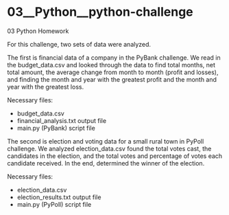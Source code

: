 # 03__Python__python-challenge
03 Python Homework

For this challenge, two sets of data were analyzed.

The first is financial data of a company in the PyBank challenge.  We read in the budget_data.csv and looked through the data to find total months, net total amount, the average change from month to month (profit and losses), and finding the month and year with the greatest profit and the month and year with the greatest loss.

Necessary files:
  - budget_data.csv
  - financial_analysis.txt output file
  - main.py (PyBank) script file

The second is election and voting data for a small rural town in PyPoll challenge.  We analyzed election_data.csv found the total votes cast, the candidates in the election, and the total votes and percentage of votes each candidate received.  In the end, determined the winner of the election.

Necessary files:
  - election_data.csv
  - election_results.txt output file
  - main.py (PyPoll) script file

